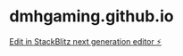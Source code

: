 # dmhgaming.github.io

[Edit in StackBlitz next generation editor ⚡️](https://stackblitz.com/~/github.com/Armyrat60/dmhgaming.github.io)